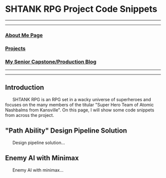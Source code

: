 # SHTANK RPG Project Code Snippets

---
---

### [About Me Page](https://matthewroy01.github.io/aboutme)

### [Projects](https://matthewroy01.github.io/index)

### [My Senior Capstone/Production Blog](https://matthewroy01.github.io/capstoneblog)

---
---

## Introduction

&nbsp;&nbsp;&nbsp;&nbsp;&nbsp;&nbsp;SHTANK RPG is an RPG set in a wacky universe of superheroes and focuses on the many members of the titular "Super Hero Team of Atomic Nashbalms from Kansville". On this page, I will show some code snippets from across the project.

## "Path Ability" Design Pipeline Solution

&nbsp;&nbsp;&nbsp;&nbsp;&nbsp;&nbsp;Design pipeline solution...

## Enemy AI with Minimax

&nbsp;&nbsp;&nbsp;&nbsp;&nbsp;&nbsp;Enemy AI with minimax...
